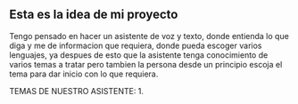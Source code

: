 ## Esta es la idea de mi proyecto
Tengo pensado en hacer un asistente de voz y texto, donde entienda lo que diga y me de informacion que requiera, donde pueda escoger varios lenguajes, ya despues de esto que la asistente tenga conocimiento de varios temas a tratar pero tambien la persona desde un principio escoja el tema para dar inicio con lo que requiera.

TEMAS DE NUESTRO ASISTENTE:
1. 
